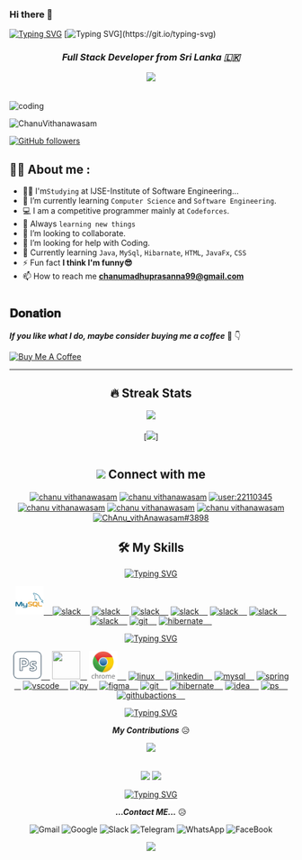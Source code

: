 ### Hi there 👋

<!--
**ChanuVithanawasam/ChanuVithanawasam** is a ✨ _special_ ✨ repository because its `README.md` (this file) appears on your GitHub profile.
Here are some ideas to get you started:
- 🔭 I’m currently working on ...
- 🌱 I’m currently learning ...
- 👯 I’m looking to collaborate on ...
- 🤔 I’m looking for help with ...
- 💬 Ask me about ...
- 📫 How to reach me: ...
- 😄 Pronouns: ...
- ⚡ Fun fact: ...
-->
[![Typing SVG](https://readme-typing-svg.herokuapp.com?duration=3000&color=2ED573&width=1000&lines=-+-+-+-+-+-+-+-+-+-+-+-+-+-+-+-+-+-+-+-+-+-+-+-+-+-+-+-+-+-+-+-+-+-+-+-+-+-+-+-+-+-+-+-+-+-+-+-+-+-+-+)](https://git.io/typing-svg)
[![Typing SVG](https://readme-typing-svg.herokuapp.com?size=32&vCenter=true&width=760&lines=Hi+%F0%9F%91%8B%2C+I'm+ChAnu+VithAnawasam;IJSE-+%F0%9F%91%8B%2C+Institute+of+Software+Engineering;)](https://git.io/typing-svg)

<h3 align="center"><b><i>Full Stack Developer from Sri Lanka 🇱🇰</i></b></h3>
<p align="center">
  <a href="https://github.com/DenverCoder1/readme-typing-svg"><img src="https://readme-typing-svg.herokuapp.com?lines=Computer+Science+Student;Competitive+Programmer;IJSE+GDSE+Student;Java%20|%20Algorithms%20|%20OOP%20;Specialist%20on%20Codeforces;Always%20learning%20new%20things&center=true&width=500&height=50"></a>
</p>
<br>

<img align="center" alt="coding" width="600" src="https://user-images.githubusercontent.com/74038190/225813708-98b745f2-7d22-48cf-9150-083f1b00d6c9.gif">


<img src="https://komarev.com/ghpvc/?username=ChanuVithanawasam&label=Profile%20views&color=0e75b6&style=flat" alt="ChanuVithanawasam" /> </p>

[![GitHub followers](https://img.shields.io/github/followers/ChanuVithanawasam.svg?style=social&label=followers&maxAge=2592000)](https://github.com/ChanuVithanawasam?tab=followers)

## 👨‍🦰 About me :

- 👨‍🎓 I'm`Studying` at IJSE-Institute of Software Engineering...
- 🌱 I’m currently learning `Computer Science` and `Software Engineering`.
- 💻 I am a competitive programmer mainly at `Codeforces`.
- 👨 Always `learning new things`
- 👯 I’m looking to collaborate.
- 🤔 I’m looking for help with Coding.
- 🌱 Currently learning `Java`, `MySql`, `Hibarnate`, `HTML`, `JavaFx`, `CSS`
- ⚡ Fun fact **I think I'm funny😎**
- 📫 How to reach me **chanumadhuprasanna99@gmail.com**
  <br>
<div>

#
</div>

## 𝐃𝐨𝐧𝐚𝐭𝐢𝐨𝐧

***If you like what I do, maybe consider buying me a coffee*** 🥺 👇

<a href="https://www.buymeacoffee.com/chanumadhuG"><img src="https://cdn.buymeacoffee.com/buttons/v2/default-red.png" alt="Buy Me A Coffee" style="height: 35px !important; width: 120px !important;"></a>

***
<div align="center">


## 🔥 Streak Stats

![](https://github-profile-summary-cards.vercel.app/api/cards/stats?username=ChanuVithanawasam&theme=monokai)
<br>
<br>
[![](https://github-readme-streak-stats.herokuapp.com?user=ChanuVithanawasam&theme=soft-green)]
<br>
<br>

## <img src="https://media.giphy.com/media/iY8CRBdQXODJSCERIr/giphy.gif" width="30px"> Connect with me
<p align="center">
<a href="https://twitter.com/chanu vithanawasam" target="blank"><img align="center" src="https://raw.githubusercontent.com/rahuldkjain/github-profile-readme-generator/master/src/images/icons/Social/twitter.svg" alt="chanu vithanawasam" height="30" width="40" /></a>
<a href="https://linkedin.com/in/chanu vithanawasam" target="blank"><img align="center" src="https://raw.githubusercontent.com/rahuldkjain/github-profile-readme-generator/master/src/images/icons/Social/linked-in-alt.svg" alt="chanu vithanawasam" height="30" width="40" /></a>
<a href="https://stackoverflow.com/users/user:22110345" target="blank"><img align="center" src="https://raw.githubusercontent.com/rahuldkjain/github-profile-readme-generator/master/src/images/icons/Social/stack-overflow.svg" alt="user:22110345" height="30" width="40" /></a>
<a href="https://fb.com/chanu vithanawasam" target="blank"><img align="center" src="https://raw.githubusercontent.com/rahuldkjain/github-profile-readme-generator/master/src/images/icons/Social/facebook.svg" alt="chanu vithanawasam" height="30" width="40" /></a>
<a href="https://instagram.com/chanu vithanawasam" target="blank"><img align="center" src="https://raw.githubusercontent.com/rahuldkjain/github-profile-readme-generator/master/src/images/icons/Social/instagram.svg" alt="chanu vithanawasam" height="30" width="40" /></a>
<a href="https://www.hackerrank.com/chanu vithanawasam" target="blank"><img align="center" src="https://raw.githubusercontent.com/rahuldkjain/github-profile-readme-generator/master/src/images/icons/Social/hackerrank.svg" alt="chanu vithanawasam" height="30" width="40" /></a>
<a href="https://discord.gg/ChAnu_vithAnawasam#3898" target="blank"><img align="center" src="https://raw.githubusercontent.com/rahuldkjain/github-profile-readme-generator/master/src/images/icons/Social/discord.svg" alt="ChAnu_vithAnawasam#3898" height="30" width="40" /></a>

</p>

## 🛠️ My Skills

[![Typing SVG](https://readme-typing-svg.herokuapp.com?duration=4000&color=2ED573&width=200&lines=Languages+and+Tools%3A)](https://git.io/typing-svg)

<a href="https://www.mysql.com/" target="_blank"> <img src="https://raw.githubusercontent.com/devicons/devicon/master/icons/mysql/mysql-original-wordmark.svg" alt="mysql" width="50" height="50"/>&nbsp;&nbsp;&nbsp; </a>
<a href="https://www.slack.com" target="_blank"> <img src="https://skillicons.dev/icons?i=bootstrap" alt="slack" width="50" height="50"/> &nbsp;&nbsp;&nbsp;</a> 
<a href="https://www.slack.com" target="_blank"> <img src="https://skillicons.dev/icons?i=github" alt="slack" width="50" height="50"/> &nbsp;&nbsp;&nbsp;</a> 
<a href="https://www.slack.com" target="_blank"> <img src="https://skillicons.dev/icons?i=css" alt="slack" width="50" height="50"/> &nbsp;&nbsp;&nbsp;</a> 
<a href="https://www.slack.com" target="_blank"> <img src="https://skillicons.dev/icons?i=jquery" alt="slack" width="50" height="50"/> &nbsp;&nbsp;&nbsp;</a> 
<a href="https://www.slack.com" target="_blank"> <img src="https://skillicons.dev/icons?i=js" alt="slack" width="50" height="50"/> &nbsp;&nbsp;&nbsp;</a> 
<a href="https://www.slack.com" target="_blank"> <img src="https://skillicons.dev/icons?i=java" alt="slack" width="50" height="50"/> &nbsp;&nbsp;&nbsp;</a> 
<a href="https://www.slack.com" target="_blank"> <img src="https://skillicons.dev/icons?i=html" alt="slack" width="50" height="50"/> &nbsp;&nbsp;&nbsp;</a> 
  <a href="https://www.slack.com" target="_blank"> <img src="https://skillicons.dev/icons?i=git" alt="git" width="50" height="50"/> &nbsp;&nbsp;&nbsp;</a> 
<a href="https://www.slack.com" target="_blank"> <img src="https://skillicons.dev/icons?i=hibernate" alt="hibernate" width="50" height="50"/> &nbsp;&nbsp;&nbsp;</a>


[![Typing SVG](https://readme-typing-svg.herokuapp.com?duration=4000&color=2ED573&width=150&lines=My+Tool%3A)](https://git.io/typing-svg)

<a href="https://www.photoshop.com/en" target="_blank"> <img src="https://raw.githubusercontent.com/devicons/devicon/master/icons/photoshop/photoshop-line.svg" alt="photoshop" width="50" height="50"/> &nbsp;&nbsp;&nbsp;</a> 
<a href="https://gluonhq.com/products/scene-builder/" target="_blank"> <img src="https://i2.wp.com/gluonhq.com/wp-content/uploads/2015/02/SceneBuilderLogo.png?fit=781%2C781&ssl=1" width="50" height="50"/>&nbsp;&nbsp;&nbsp;</a>
<a href="https://www.google.com/chrome" target="_blank"> <img src="https://raw.githubusercontent.com/devicons/devicon/master/icons/chrome/chrome-original-wordmark.svg" alt="chrome" width="50" height="50"/> &nbsp;&nbsp;&nbsp;</a> 
<a href="https://www.slack.com" target="_blank"> <img src="https://skillicons.dev/icons?i=linux" alt="linux" width="50" height="50"/> &nbsp;&nbsp;&nbsp;</a> 
<a href="https://www.slack.com" target="_blank"> <img src="https://skillicons.dev/icons?i=linkedin" alt="linkedin" width="50" height="50"/> &nbsp;&nbsp;&nbsp;</a> 
<a href="https://www.slack.com" target="_blank"> <img src="https://skillicons.dev/icons?i=mysql" alt="mysql" width="50" height="50"/> &nbsp;&nbsp;&nbsp;</a> 
<a href="https://www.slack.com" target="_blank"> <img src="https://skillicons.dev/icons?i=spring" alt="spring" width="50" height="50"/> &nbsp;&nbsp;&nbsp;</a> 
<a href="https://www.slack.com" target="_blank"> <img src="https://skillicons.dev/icons?i=vscode" alt="vscode" width="50" height="50"/> &nbsp;&nbsp;&nbsp;</a> 
<a href="https://www.slack.com" target="_blank"> <img src="https://skillicons.dev/icons?i=py" alt="py" width="50" height="50"/> &nbsp;&nbsp;&nbsp;</a> 
<a href="https://www.slack.com" target="_blank"> <img src="https://skillicons.dev/icons?i=figma" alt="figma" width="50" height="50"/> &nbsp;&nbsp;&nbsp;</a> 
<a href="https://www.slack.com" target="_blank"> <img src="https://skillicons.dev/icons?i=git" alt="git" width="50" height="50"/> &nbsp;&nbsp;&nbsp;</a> 
<a href="https://www.slack.com" target="_blank"> <img src="https://skillicons.dev/icons?i=hibernate" alt="hibernate" width="50" height="50"/> &nbsp;&nbsp;&nbsp;</a> 
<a href="https://www.slack.com" target="_blank"> <img src="https://skillicons.dev/icons?i=idea" alt="idea" width="50" height="50"/> &nbsp;&nbsp;&nbsp;</a> 
<a href="https://www.slack.com" target="_blank"> <img src="https://skillicons.dev/icons?i=ps" alt="ps" width="50" height="50"/> &nbsp;&nbsp;&nbsp;</a> 
<a href="https://www.slack.com" target="_blank"> <img src="https://skillicons.dev/icons?i=githubactions" alt="githubactions" width="50" height="50"/> &nbsp;&nbsp;&nbsp;</a> 


[![Typing SVG](https://readme-typing-svg.herokuapp.com?duration=5000&color=2ED573&width=600&lines=-+-+-+-+-+-+-+-+-+-+-+-+-+-+-+-+-+-+-+-+-+-+-+-+-+-+-+)](https://git.io/typing-svg)

***My Contributions*** 😥 <br>

<p align="center">
  
  <img src="http://github-profile-summary-cards.vercel.app/api/cards/profile-details?username=ChanuVithanawasam&theme=tokyonight" />
  
 <p>

<br>
   <img src="http://github-profile-summary-cards.vercel.app/api/cards/productive-time?username=ChanuVithanawasam&theme=tokyonight&utcOffset=8" />
   <img src="http://github-profile-summary-cards.vercel.app/api/cards/most-commit-language?username=ChanuVithanawasam&theme=tokyonight" />
  
   
   [![Typing SVG](https://readme-typing-svg.herokuapp.com?duration=5000&color=2ED573&width=600&lines=-+-+-+-+-+-+-+-+-+-+-+-+-+-+-+-+-+-+-+-+-+-+-+-+-+-+-+)](https://git.io/typing-svg)

***...Contact ME...*** 😥 <br>
   
   <p align="center">

![Gmail](https://img.shields.io/badge/Gmail-D14836?logo=gmail&logoColor=white&style=for-the-badge)
![Google](https://img.shields.io/badge/Google%20Meet-00897B?logo=google-meet&logoColor=white&style=for-the-badge)
![Slack](https://img.shields.io/badge/Slack-4A154B?logo=slack&logoColor=white&style=for-the-badge)
![Telegram](https://img.shields.io/badge/Telegram-2CA5E0?logo=telegram&logoColor=white&style=for-the-badge)
![WhatsApp](https://img.shields.io/badge/WhatsApp-25D366?logo=whatsapp&logoColor=white&style=for-the-badge)
![FaceBook](https://img.shields.io/badge/FaceBook-blue?logo=FaceBook&logoColor=white&style=for-the-badge)

</p>

<p align="center">
  <img src="https://capsule-render.vercel.app/api?type=waving&color=gradient&height=100&section=footer"/>
</p>
